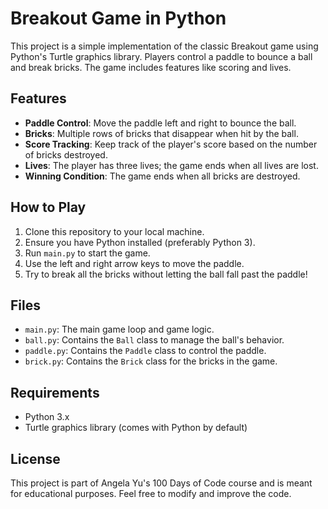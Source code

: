 # Breakout Game in Python

This project is a simple implementation of the classic Breakout game using Python's Turtle graphics library. Players control a paddle to bounce a ball and break bricks. The game includes features like scoring and lives.

## Features

- **Paddle Control**: Move the paddle left and right to bounce the ball.
- **Bricks**: Multiple rows of bricks that disappear when hit by the ball.
- **Score Tracking**: Keep track of the player's score based on the number of bricks destroyed.
- **Lives**: The player has three lives; the game ends when all lives are lost.
- **Winning Condition**: The game ends when all bricks are destroyed.

## How to Play

1. Clone this repository to your local machine.
2. Ensure you have Python installed (preferably Python 3).
3. Run `main.py` to start the game.
4. Use the left and right arrow keys to move the paddle.
5. Try to break all the bricks without letting the ball fall past the paddle!

## Files

- `main.py`: The main game loop and game logic.
- `ball.py`: Contains the `Ball` class to manage the ball's behavior.
- `paddle.py`: Contains the `Paddle` class to control the paddle.
- `brick.py`: Contains the `Brick` class for the bricks in the game.

## Requirements

- Python 3.x
- Turtle graphics library (comes with Python by default)

## License

This project is part of Angela Yu's 100 Days of Code course and is meant for educational purposes. Feel free to modify and improve the code.
